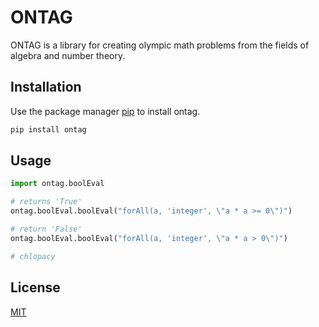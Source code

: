 # ONTAG

ONTAG is a library for creating olympic math problems from the fields of algebra and number theory.

## Installation

Use the package manager [pip](https://pip.pypa.io/en/stable/) to install ontag.

```bash
pip install ontag
```

## Usage

```python
import ontag.boolEval

# returns 'True'
ontag.boolEval.boolEval("forAll(a, 'integer', \"a * a >= 0\")")

# return 'False'
ontag.boolEval.boolEval("forAll(a, 'integer', \"a * a > 0\")")

# chlopacy
```
## License
[MIT](https://choosealicense.com/licenses/mit/)
